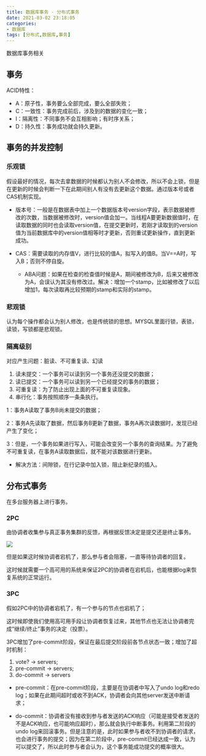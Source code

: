 ```yaml
---
title: 数据库事务 - 分布式事务
date: 2021-03-02 23:18:05
categories: 
- 数据库
tags: [分布式,数据库,事务]
---
```



数据库事务相关
<!---more--->

## 事务

ACID特性：

- A：原子性，事务要么全部完成，要么全部失败；
- C：一致性：事务完成前后，涉及到的数据的变化一致；
- I：隔离性：不同事务不会互相影响；有时序关系；
- D：持久性：事务成功就会持久更新。

## 事务的并发控制

### 乐观锁

假设最好的情况，每次去拿数据的时候都认为别人不会修改，所以不会上锁，但是在更新的时候会判断一下在此期间别人有没有去更新这个数据。通过版本号或者CAS机制实现。

- 版本号：一般是在数据表中加上一个数据版本号version字段，表示数据被修改的次数，当数据被修改时，version值会加一。当线程A要更新数据值时，在读取数据的同时也会读取version值，在提交更新时，若刚才读取到的version值为当前数据库中的version值相等时才更新，否则重试更新操作，直到更新成功。

- CAS：需要读取的内存值V，进行比较的值A，拟写入的值B。当V==A时，写入B；否则不停自旋。
   * ABA问题：如果在检查的检查值时候是A，期间被修改为B，后来又被修改为A，会误认为其没有修改过。解决：增加一个stamp，比如被修改了以后增加1，每次读取再比较预期的stamp和实际的stamp。


### 悲观锁

认为每个操作都会认为别人修改，也是传统锁的思想。MYSQL里面行锁，表锁，读锁，写锁都是悲观锁。

### 隔离级别

对应产生问题：脏读、不可重复读、幻读

1. 读未提交：一个事务可以读到另一个事务还没提交的数据；
2. 读已提交：一个事务可以读到另一个已经提交的事务的数据；
3. 可重复读：为了防止出现上面的不可重复读现象。
4. 串行化：事务按照顺序一条条执行。

1：事务A读取了事务B尚未提交的数据；

2：事务A先读取了数据，然后事务B更新了数据，事务A再次读数据时，发现已经产生了变化；

3：但是，一个事务如果进行写入，可能会改变另一个事务的查询结果。为了避免不可重复读，在事务A读取数据后，就不能对该数据进行更新。
* 解决方法：间隙锁，在行记录中加入锁，阻止新纪录的插入。


## 分布式事务

在多台服务器上进行事务。

### 2PC

由协调者收集参与真正事务集群的反馈，再根据反馈决定是提交还是终止事务。

![](https://jaroffertree.oss-cn-hongkong.aliyuncs.com/20210302010923.png)

但是如果这时候协调者宕机了，那么参与者会阻塞，一直等待协调者的回复。

这时候就需要一个高可用的系统来保证2PC的协调者在宕机后，也能根据log来恢复系统的正常运行。

### 3PC

假如2PC中的协调者宕机了，有一个参与的节点也宕机了；

这时候即使我们使用高可用手段让协调者恢复过来，其他节点也无法让协调者完成“继续/终止”事务的决定（投票）。

3PC增加了pre-commit阶段，保证在最后提交阶段前各节点状态一致；增加了超时机制：

1. vote? -> servers;
2. pre-commit -> servers;
3. do-commit -> servers

- pre-commit：在pre-commit阶段，主要是在协调者中写入了undo log和redo log；如果在此期间超时或收不到ACK，协调者会向其他server发送中断请求；

- do-commit：协调者没有接收到参与者发送的ACK响应（可能是接受者发送的不是ACK响应，也可能响应超时），那么就会执行中断事务。利用第二阶段的undo log来回滚事务。但是注意的是，此时如果参与者收不到协调者的请求，也会进行事务的提交；因为在第二阶段中，pre-commit已经达成一致，认为可以提交了，所以此时参与者会认为，这个事务能成功提交的概率很大。